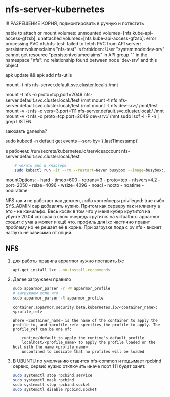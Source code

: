 # nfs-server-kubernetes
!!! РАЗРЕШЕНИЕ КОРНЯ, подмонтировать в ручную и потестить

nable to attach or mount volumes: unmounted volumes=[nfs kube-api-access-gfzsb], unattached volumes=[nfs kube-api-access-gfzsb]: error processing PVC nfs/nfs-test: failed to fetch PVC from API server: persistentvolumeclaims "nfs-test" is forbidden: User "system:node:dev-srv" cannot get resource "persistentvolumeclaims" in API group "" in the namespace "nfs": no relationship found between node 'dev-srv' and this object 

apk update && apk add nfs-utils

mount -t nfs nfs-server.default.svc.cluster.local:/ /mnt

mount -t nfs -o proto=tcp,port=2049 nfs-server.default.svc.cluster.local:/test /mnt
mount -t nfs nfs-server.default.svc.cluster.local:/test /mnt
mount -t nfs dev-srv:/ /mnt/test
mount -v -t nfs -o vers=3,port=111 nfs-server.default.svc.cluster.local:/ /mnt
mount -v -t nfs -o proto=tcp,port=2049 dev-srv:/ /mnt
sudo lsof -i -P -n | grep LISTEN

заюзавть ganesha? 

sudo kubectl -n default get events --sort-by='{.lastTimestamp}'

в рабочем:
/run/secrets/kubernetes.io/serviceaccount
nfs-server.default.svc.cluster.local:/test

```BASH
    # чекать днс в кластере
    sudo kubectl run -it --rm --restart=Never busybox --image=busybox:1.28 -- nslookup nfs-server.default
```

  mountOptions:
    - hard
    - timeo=600
    - retrans=3
    - proto=tcp
    - nfsvers=4.2
    - port=2050
    - rsize=4096
    - wsize=4096
    - noacl
    - nocto
    - noatime
    - nodiratime

NFS так и не работает как должен, либо контейнеры privileged: true либо SYS_ADMIN cap добавлять нужно.
Притом как серверу так и клиенту а это - не камильфо.
Весь косяк в том что у меня кубер крутится на убунте 20.04 которая в свою очередь крутится на virtualbox.
apparmor сходит с ума а может и ещё что. профиль для lxc частично правит проблему но не решает её в корне.
При загрузке пода с pv nfs - виснет наглухо не зависимо от опций.

## NFS

1. для работы правила apparmor нужно поставить lxc

    ```BASH
    apt-get install lxc --no-install-recommends
    ```

2. Далее загружаем правило

    ```BASH
    sudo apparmor_parser -r -W apparmor_profile
    # выгружаем если что
    sudo apparmor_parser -R apparmor_profile
    ```

    ```MD
    container.apparmor.security.beta.kubernetes.io/<container_name>: <profile_ref>

    Where <container_name> is the name of the container to apply the profile to, and <profile_ref> specifies the profile to apply. The profile_ref can be one of:

        runtime/default to apply the runtime's default profile
        localhost/<profile_name> to apply the profile loaded on the host with the name <profile_name>
        unconfined to indicate that no profiles will be loaded
    ```

3. В UBUNTU по умолчанию ставится nfs-common и подымает rpcbind сервис, сервис нужно отключить
    иначе порт 111 будет занят.

    ```BASH
    sudo systemctl stop rpcbind.service
    sudo systemctl mask rpcbind
    sudo systemctl stop rpcbind.socket
    sudo systemctl disable rpcbind.socket
    ```
